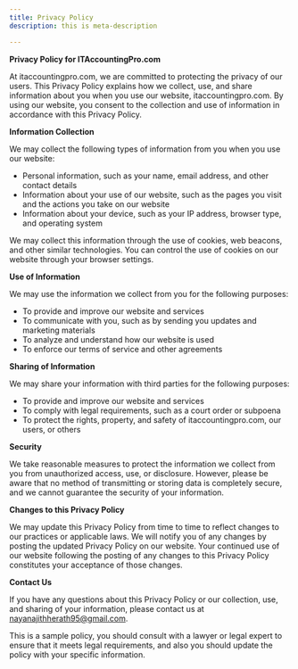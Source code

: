```yaml
---
title: Privacy Policy
description: this is meta-description

---
```

**Privacy Policy for ITAccountingPro.com**

At itaccountingpro.com, we are committed to protecting the privacy of our users. This Privacy Policy explains how we collect, use, and share information about you when you use our website, itaccountingpro.com. By using our website, you consent to the collection and use of information in accordance with this Privacy Policy.

**Information Collection**

We may collect the following types of information from you when you use our website:

* Personal information, such as your name, email address, and other contact details
* Information about your use of our website, such as the pages you visit and the actions you take on our website
* Information about your device, such as your IP address, browser type, and operating system

We may collect this information through the use of cookies, web beacons, and other similar technologies. You can control the use of cookies on our website through your browser settings.

**Use of Information**

We may use the information we collect from you for the following purposes:

* To provide and improve our website and services
* To communicate with you, such as by sending you updates and marketing materials
* To analyze and understand how our website is used
* To enforce our terms of service and other agreements

**Sharing of Information**

We may share your information with third parties for the following purposes:

* To provide and improve our website and services
* To comply with legal requirements, such as a court order or subpoena
* To protect the rights, property, and safety of itaccountingpro.com, our users, or others

**Security**

We take reasonable measures to protect the information we collect from you from unauthorized access, use, or disclosure. However, please be aware that no method of transmitting or storing data is completely secure, and we cannot guarantee the security of your information.

**Changes to this Privacy Policy**

We may update this Privacy Policy from time to time to reflect changes to our practices or applicable laws. We will notify you of any changes by posting the updated Privacy Policy on our website. Your continued use of our website following the posting of any changes to this Privacy Policy constitutes your acceptance of those changes.

**Contact Us**

If you have any questions about this Privacy Policy or our collection, use, and sharing of your information, please contact us at nayanajithherath95@gmail.com.

This is a sample policy, you should consult with a lawyer or legal expert to ensure that it meets legal requirements, and also you should update the policy with your specific information.